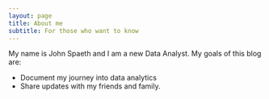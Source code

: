 ```yaml
---
layout: page
title: About me
subtitle: For those who want to know
---
```


My name is John Spaeth and I am a new Data Analyst. My goals of this blog are:

- Document my journey into data analytics
- Share updates with my friends and family.
